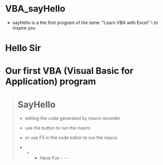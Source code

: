 # VBA_sayHello

- sayHello is a the first program of the serie: "Learn VBA with Excel" \ to inspire you

# Hello Sir

# Our first VBA (Visual Basic for Application) program

>
> # SayHello
>
> - editing the code generated by macro recorder
> 
> - use the button to run the macro
>
> - or use F5 in the code editor to run the macro
>
> - - - Have Fun - - -
>


